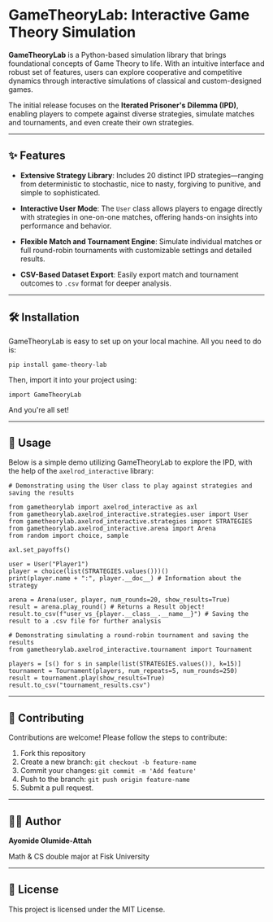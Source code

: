 # GameTheoryLab: Interactive Game Theory Simulation

**GameTheoryLab** is a Python-based simulation library that brings foundational concepts of Game Theory to life. With an intuitive interface and robust set of features, users can explore cooperative and competitive dynamics through interactive simulations of classical and custom-designed games.

The initial release focuses on the **Iterated Prisoner's Dilemma (IPD)**, enabling players to compete against diverse strategies, simulate matches and tournaments, and even create their own strategies.

---

## ✨ Features

- **Extensive Strategy Library**: Includes 20 distinct IPD strategies—ranging from deterministic to stochastic, nice to nasty, forgiving to punitive, and simple to sophisticated.

- **Interactive User Mode**: The `User` class allows players to engage directly with strategies in one-on-one matches, offering hands-on insights into performance and behavior.

- **Flexible Match and Tournament Engine**: Simulate individual matches or full round-robin tournaments with customizable settings and detailed results.

- **CSV-Based Dataset Export**: Easily export match and tournament outcomes to `.csv` format for deeper analysis.

---

## 🛠️ Installation

GameTheoryLab is easy to set up on your local machine. All you need to do is:

```pip install game-theory-lab```

Then, import it into your project using:

```import GameTheoryLab```

And you're all set!

---

## 🚀 Usage

Below is a simple demo utilizing GameTheoryLab to explore the IPD, with the help of the ``axelrod_interactive`` library:

```
# Demonstrating using the User class to play against strategies and saving the results

from gametheorylab import axelrod_interactive as axl
from gametheorylab.axelrod_interactive.strategies.user import User
from gametheorylab.axelrod_interactive.strategies import STRATEGIES
from gametheorylab.axelrod_interactive.arena import Arena
from random import choice, sample

axl.set_payoffs()

user = User("Player1")
player = choice(list(STRATEGIES.values()))()
print(player.name + ":", player.__doc__) # Information about the strategy

arena = Arena(user, player, num_rounds=20, show_results=True)
result = arena.play_round() # Returns a Result object!
result.to_csv(f"user_vs_{player.__class__.__name__}") # Saving the result to a .csv file for further analysis

# Demonstrating simulating a round-robin tournament and saving the results
from gametheorylab.axelrod_interactive.tournament import Tournament

players = [s() for s in sample(list(STRATEGIES.values()), k=15)]
tournament = Tournament(players, num_repeats=5, num_rounds=250)
result = tournament.play(show_results=True)
result.to_csv("tournament_results.csv")

```



---

## 🤝 Contributing

Contributions are welcome! Please follow the steps to contribute:

1. Fork this repository
2. Create a new branch: `git checkout -b feature-name`
3. Commit your changes: `git commit -m 'Add feature'`
4. Push to the branch: `git push origin feature-name`
5. Submit a pull request.

---

## 🧑‍💻 Author

**Ayomide Olumide-Attah**

Math & CS double major at Fisk University

---

## 📄 License

This project is licensed under the MIT License.
